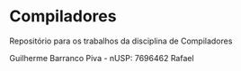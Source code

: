 # Compiladores
Repositório para os trabalhos da disciplina de Compiladores

Guilherme Barranco Piva - nUSP: 7696462
Rafael